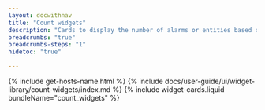 ```yaml
---
layout: docwithnav
title: "Count widgets"
description: "Cards to display the number of alarms or entities based on the selected filter."
breadcrumbs: "true"
breadcrumbs-steps: "1"
hidetoc: "true"

---
```

{% include get-hosts-name.html %}
{% include docs/user-guide/ui/widget-library/count-widgets/index.md %}
{% include widget-cards.liquid bundleName="count_widgets" %}

